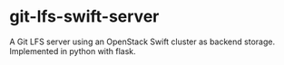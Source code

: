 # git-lfs-swift-server
A Git LFS server using an OpenStack Swift cluster as backend storage. Implemented in python with flask.
